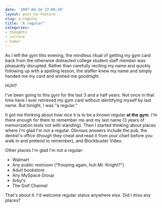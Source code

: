 ```yaml
---
date: '2007-04-24 23:09:30'
layout: post-no-feature
slug: a-regular
title: "A regular"
categories:
- thoughts
- culture
- humor
---
```


As I left the gym this evening, the mindless ritual of getting my gym card back from the otherwise distracted college student staff member was pleasantly disrupted. Rather than carefully reciting my name and quickly following up with a spelling lesson, the staffer knew my name and simply handed me my card and wished me goodnight.

HUH?

I've been going to this gym for the last 3 and a half years. Not once in that time have I ever retrieved my gym card without identifying myself by last name. But tonight, I was "a regular."

It got me thinking about how nice it is to be a known regular **at the gym**. I'm there enough for them to remember me and my last name (3 years of memorization tests not with standing). Then I started thinking about places where I'm glad I'm not a regular. Obvious answers include the pub, the dentist's office (though they cheat and read it from your chart before you walk in and pretend to remember), and Blockbuster Video.

Other places I'm glad I'm not a regular: 

- Walmart
- Any public restroom ("Pooping again, huh Mr. Knight?")
- Adult bookstore
- Any MySpace Group
- Arby's
- The Golf Channel

That's about it. I'd welcome regular status anywhere else. Did I miss any places?

